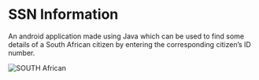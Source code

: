 # SSN Information

An android application made using Java which can be used to find some details of a South African citizen by entering the corresponding citizen’s ID number.

![SOUTH African](https://user-images.githubusercontent.com/54322853/81526746-22f30f80-9376-11ea-9f77-796ff4939354.jpg)
